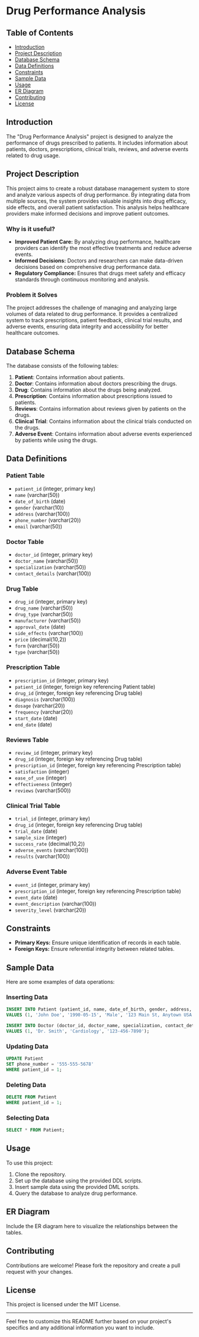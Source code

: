 # Drug Performance Analysis

## Table of Contents
- [Introduction](#introduction)
- [Project Description](#project-description)
- [Database Schema](#database-schema)
- [Data Definitions](#data-definitions)
- [Constraints](#constraints)
- [Sample Data](#sample-data)
- [Usage](#usage)
- [ER Diagram](#er-diagram)
- [Contributing](#contributing)
- [License](#license)

## Introduction
The "Drug Performance Analysis" project is designed to analyze the performance of drugs prescribed to patients. It includes information about patients, doctors, prescriptions, clinical trials, reviews, and adverse events related to drug usage.

## Project Description
This project aims to create a robust database management system to store and analyze various aspects of drug performance. By integrating data from multiple sources, the system provides valuable insights into drug efficacy, side effects, and overall patient satisfaction. This analysis helps healthcare providers make informed decisions and improve patient outcomes.

### Why is it useful?
- **Improved Patient Care:** By analyzing drug performance, healthcare providers can identify the most effective treatments and reduce adverse events.
- **Informed Decisions:** Doctors and researchers can make data-driven decisions based on comprehensive drug performance data.
- **Regulatory Compliance:** Ensures that drugs meet safety and efficacy standards through continuous monitoring and analysis.

### Problem it Solves
The project addresses the challenge of managing and analyzing large volumes of data related to drug performance. It provides a centralized system to track prescriptions, patient feedback, clinical trial results, and adverse events, ensuring data integrity and accessibility for better healthcare outcomes.

## Database Schema
The database consists of the following tables:

1. **Patient**: Contains information about patients.
2. **Doctor**: Contains information about doctors prescribing the drugs.
3. **Drug**: Contains information about the drugs being analyzed.
4. **Prescription**: Contains information about prescriptions issued to patients.
5. **Reviews**: Contains information about reviews given by patients on the drugs.
6. **Clinical Trial**: Contains information about the clinical trials conducted on the drugs.
7. **Adverse Event**: Contains information about adverse events experienced by patients while using the drugs.

## Data Definitions

### Patient Table
- `patient_id` (integer, primary key)
- `name` (varchar(50))
- `date_of_birth` (date)
- `gender` (varchar(10))
- `address` (varchar(100))
- `phone_number` (varchar(20))
- `email` (varchar(50))

### Doctor Table
- `doctor_id` (integer, primary key)
- `doctor_name` (varchar(50))
- `specialization` (varchar(50))
- `contact_details` (varchar(100))

### Drug Table
- `drug_id` (integer, primary key)
- `drug_name` (varchar(50))
- `drug_type` (varchar(50))
- `manufacturer` (varchar(50))
- `approval_date` (date)
- `side_effects` (varchar(100))
- `price` (decimal(10,2))
- `form` (varchar(50))
- `type` (varchar(50))

### Prescription Table
- `prescription_id` (integer, primary key)
- `patient_id` (integer, foreign key referencing Patient table)
- `drug_id` (integer, foreign key referencing Drug table)
- `diagnosis` (varchar(100))
- `dosage` (varchar(20))
- `frequency` (varchar(20))
- `start_date` (date)
- `end_date` (date)

### Reviews Table
- `review_id` (integer, primary key)
- `drug_id` (integer, foreign key referencing Drug table)
- `prescription_id` (integer, foreign key referencing Prescription table)
- `satisfaction` (integer)
- `ease_of_use` (integer)
- `effectiveness` (integer)
- `reviews` (varchar(500))

### Clinical Trial Table
- `trial_id` (integer, primary key)
- `drug_id` (integer, foreign key referencing Drug table)
- `trial_date` (date)
- `sample_size` (integer)
- `success_rate` (decimal(10,2))
- `adverse_events` (varchar(100))
- `results` (varchar(100))

### Adverse Event Table
- `event_id` (integer, primary key)
- `prescription_id` (integer, foreign key referencing Prescription table)
- `event_date` (date)
- `event_description` (varchar(100))
- `severity_level` (varchar(20))

## Constraints
- **Primary Keys:** Ensure unique identification of records in each table.
- **Foreign Keys:** Ensure referential integrity between related tables.

## Sample Data
Here are some examples of data operations:

### Inserting Data
```sql
INSERT INTO Patient (patient_id, name, date_of_birth, gender, address, phone_number, email) 
VALUES (1, 'John Doe', '1990-05-15', 'Male', '123 Main St, Anytown USA', '555-555-1234', 'johndoe@example.com');

INSERT INTO Doctor (doctor_id, doctor_name, specialization, contact_details) 
VALUES (1, 'Dr. Smith', 'Cardiology', '123-456-7890');
```

### Updating Data
```sql
UPDATE Patient 
SET phone_number = '555-555-5678' 
WHERE patient_id = 1;
```

### Deleting Data
```sql
DELETE FROM Patient 
WHERE patient_id = 1;
```

### Selecting Data
```sql
SELECT * FROM Patient;
```

## Usage
To use this project:
1. Clone the repository.
2. Set up the database using the provided DDL scripts.
3. Insert sample data using the provided DML scripts.
4. Query the database to analyze drug performance.

## ER Diagram
Include the ER diagram here to visualize the relationships between the tables.

## Contributing
Contributions are welcome! Please fork the repository and create a pull request with your changes.

## License
This project is licensed under the MIT License.

---

Feel free to customize this README further based on your project's specifics and any additional information you want to include.
